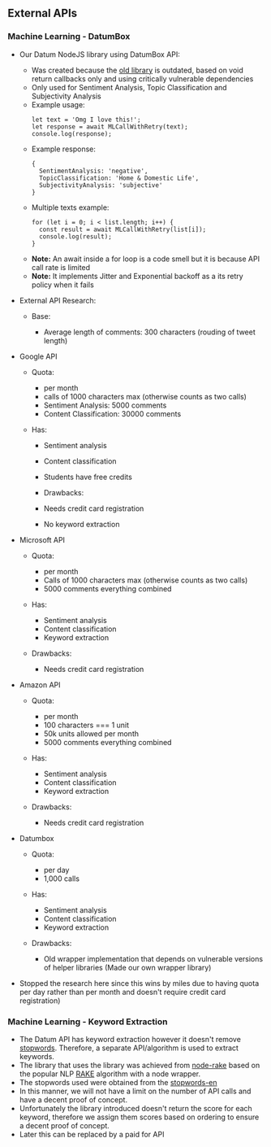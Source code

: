 ## External APIs

### Machine Learning - DatumBox

- Our Datum NodeJS library using DatumBox API:

  - Was created because the [old library](https://github.com/ArkeologeN/node-datumbox) is outdated, based on void return callbacks only and using critically vulnerable dependencies
  - Only used for Sentiment Analysis, Topic Classification and Subjectivity Analysis
  - Example usage:
    ```
    let text = 'Omg I love this!';
    let response = await MLCallWithRetry(text);
    console.log(response);
    ```
  - Example response:
    ```
    {
      SentimentAnalysis: 'negative',
      TopicClassification: 'Home & Domestic Life',
      SubjectivityAnalysis: 'subjective'
    }
    ```
  - Multiple texts example:
    ```
    for (let i = 0; i < list.length; i++) {
      const result = await MLCallWithRetry(list[i]);
      console.log(result);
    }
    ```
  - **Note:** An await inside a for loop is a code smell but it is because API call rate is limited
  - **Note:** It implements Jitter and Exponential backoff as a its retry policy when it fails

- External API Research:

  - Base:

    - Average length of comments: 300 characters (rouding of tweet length)

- Google API

  - Quota:

    - per month
    - calls of 1000 characters max (otherwise counts as two calls)
    - Sentiment Analysis: 5000 comments
    - Content Classification: 30000 comments

  - Has:

    - Sentiment analysis
    - Content classification
    - Students have free credits

    - Drawbacks:
    - Needs credit card registration
    - No keyword extraction

- Microsoft API

  - Quota:

    - per month
    - Calls of 1000 characters max (otherwise counts as two calls)
    - 5000 comments everything combined

  - Has:

    - Sentiment analysis
    - Content classification
    - Keyword extraction

  - Drawbacks:

    - Needs credit card registration

- Amazon API

  - Quota:

    - per month
    - 100 characters === 1 unit
    - 50k units allowed per month
    - 5000 comments everything combined

  - Has:

    - Sentiment analysis
    - Content classification
    - Keyword extraction

  - Drawbacks:

    - Needs credit card registration

- Datumbox

  - Quota:

    - per day
    - 1,000 calls

  - Has:

    - Sentiment analysis
    - Content classification
    - Keyword extraction

  - Drawbacks:
    - Old wrapper implementation that depends on vulnerable versions of helper libraries (Made our own wrapper library)

- Stopped the research here since this wins by miles due to having quota per day rather than per month and doesn't require credit card registration)

### Machine Learning - Keyword Extraction

- The Datum API has keyword extraction however it doesn't remove [stopwords](https://en.wikipedia.org/wiki/Stop_word). Therefore, a separate API/algorithm is used to extract keywords.
- The library that uses the library was achieved from [node-rake](https://www.npmjs.com/package/node-rake) based on the popular NLP [RAKE](https://www.researchgate.net/publication/227988510_Automatic_Keyword_Extraction_from_Individual_Documents) algorithm with a node wrapper.
- The stopwords used were obtained from the [stopwords-en](https://github.com/stopwords-iso/stopwords-en)
- In this manner, we will not have a limit on the number of API calls and have a decent proof of concept.
- Unfortunately the library introduced doesn't return the score for each keyword, therefore we assign them scores based on ordering to ensure a decent proof of concept.
- Later this can be replaced by a paid for API
